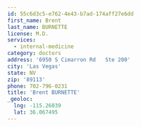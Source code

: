 ```yaml
---
id: 55c6d3c5-e762-4e43-b7ad-174aff27e6dd
first_name: Brent
last_name: BURNETTE
license: M.D.
services:
  - internal-medicine
category: doctors
address: '6950 S Cimarron Rd   Ste 200'
city: 'Las Vegas'
state: NV
zip: '89113'
phone: 702-796-0231
title: 'Brent BURNETTE'
_geoloc:
  lng: -115.26039
  lat: 36.067495
---
```

